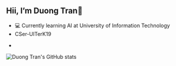 ##  Hii, I’m Duong Tran👋
- 💻 Currently learning AI at University of Information Technology 
- CSer-UITerK19
- 
  ```
![Duong Tran's GitHub stats](https://github-readme-stats.vercel.app/api?username=anhduongeselsol&show_icons=true&theme=cobalt)
<!---
anhduongeselsol/anhduongeselsol is a ✨ special ✨ repository because its `README.md` (this file) appears on your GitHub profile.
You can click the Preview link to take a look at your changes.
--->
